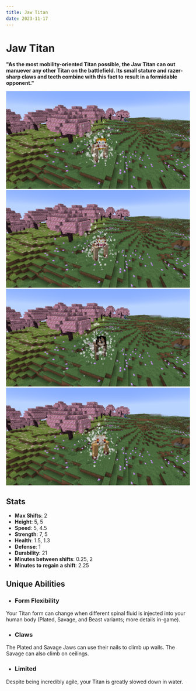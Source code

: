 ```yaml
---
title: Jaw Titan
date: 2023-11-17
---
```


# Jaw Titan
**"As the most mobility-oriented Titan possible, the Jaw Titan can out manuever any other Titan on the battlefield. Its small stature and razer-sharp claws and teeth combine with this fact to result in a formidable opponent."**

![Porco's Jaw Titan in a Cherry Blossom biome](../images/jaw_titan_porco_full.png)
![Marcel's Jaw Titan in a Cherry Blossom biome](../images/jaw_titan_marcel_full.png)
![Ymir's Jaw Titan in a Cherry Blossom biome](../images/jaw_titan_ymir_full.png)
![Falco's Jaw Titan in a Cherry Blossom biome](../images/jaw_titan_falco_full.png)

## Stats
* __Max Shifts__: 2
* __Height__: 5, 5
* __Speed__: 5, 4.5
* __Strength__: 7, 5
* __Health__: 1.5, 1.3
* __Defense__: 1
* __Durability__: 21
* __Minutes between shifts__: 0.25, 2
* __Minutes__ __to__ __regain__ __a shift__: 2.25

## Unique Abilities
* ### Form Flexibility
Your Titan form can change when different spinal fluid is injected into your human body (Plated, Savage, and Beast variants; more details in-game).
* ### Claws
The Plated and Savage Jaws can use their nails to climb up walls. The Savage can also climb on ceilings.
* ### Limited
Despite being incredibly agile, your Titan is greatly slowed down in water.
